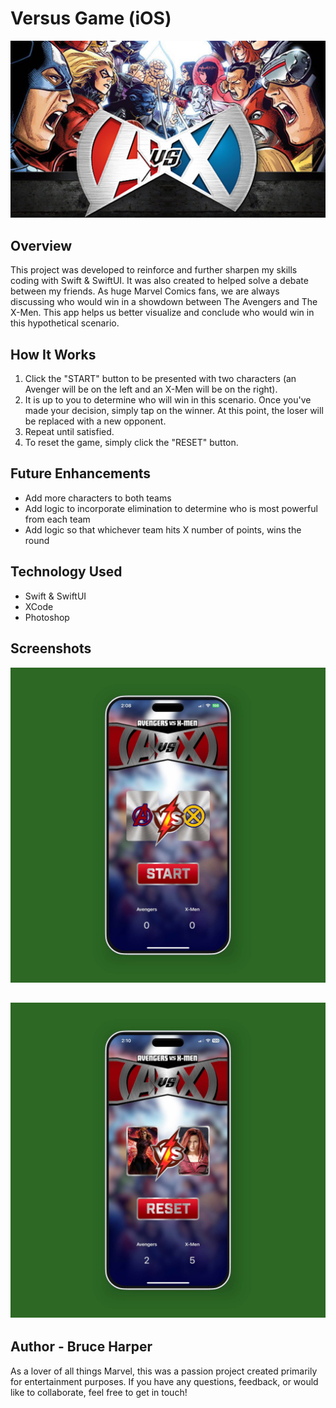 # Versus Game (iOS)

![](https://github.com/brucec0des/Versus-Game/blob/main/ASSETS/nd5viggsokr31.jpg)

## Overview
This project was developed to reinforce and further sharpen my skills coding with Swift & SwiftUI. It was also created to helped solve a debate between my friends. As huge Marvel Comics fans, we are always discussing who would win in a showdown between The Avengers and The X-Men. This app helps us better visualize and conclude who would win in this hypothetical scenario.

## How It Works
1. Click the "START" button to be presented with two characters (an Avenger will be on the left and an X-Men will be on the right).
2. It is up to you to determine who will win in this scenario. Once you've made your decision, simply tap on the winner. At this point, the loser will be replaced with a new opponent.
3. Repeat until satisfied.
4. To reset the game, simply click the "RESET" button.

## Future Enhancements

- Add more characters to both teams
- Add logic to incorporate elimination to determine who is most powerful from each team
- Add logic so that whichever team hits X number of points, wins the round

## Technology Used 

- Swift & SwiftUI
- XCode
- Photoshop

## Screenshots
![](https://github.com/brucec0des/Versus-Game/blob/main/ASSETS/versus1.jpg)

![](https://github.com/brucec0des/Versus-Game/blob/main/ASSETS/versus2.jpg)
---
## Author - Bruce Harper
As a lover of all things Marvel, this was a passion project created primarily for entertainment purposes. If you have any questions, feedback, or would like to collaborate, feel free to get in touch!
